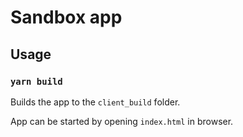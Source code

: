 # Sandbox app

## Usage

### `yarn build`

Builds the app to the `client_build` folder.

App can be started by opening `index.html` in browser.
